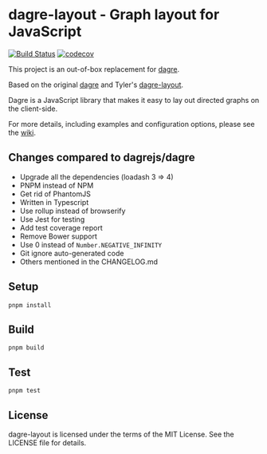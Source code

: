 # dagre-layout - Graph layout for JavaScript

[![Build Status](https://circleci.com/gh/hikerpig/dagre-layout.svg?style=shield)](https://circleci.com/gh/hikerpig/dagre-layout)
[![codecov](https://codecov.io/gh/hikerpig/dagre-layout/branch/master/graph/badge.svg?token=BA06M96QIR)](https://codecov.io/gh/hikerpig/dagre-layout)

This project is an out-of-box replacement for [dagre](https://github.com/dagrejs/dagre).

Based on the original [dagre](https://github.com/dagrejs/dagre) and Tyler's [dagre-layout](https://github.com/tylingsoft/dagre-layout).

Dagre is a JavaScript library that makes it easy to lay out directed graphs on the client-side.

For more details, including examples and configuration options, please see the [wiki](https://github.com/dagrejs/dagre/wiki).


## Changes compared to dagrejs/dagre

- Upgrade all the dependencies (loadash 3 => 4)
- PNPM instead of NPM
- Get rid of PhantomJS
- Written in Typescript
- Use rollup instead of browserify
- Use Jest for testing
- Add test coverage report
- Remove Bower support
- Use 0 instead of `Number.NEGATIVE_INFINITY`
- Git ignore auto-generated code
- Others mentioned in the CHANGELOG.md


## Setup

```
pnpm install
```


## Build

```
pnpm build
```


## Test

```
pnpm test
```


## License

dagre-layout is licensed under the terms of the MIT License. See the LICENSE file for details.
